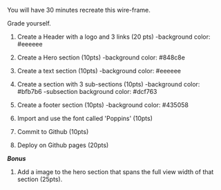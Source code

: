 You will have 30 minutes recreate this wire-frame.

Grade yourself.

1. Create a Header with a logo and 3 links (20 pts)
    -background color: #eeeeee

2. Create a Hero section (10pts)
    -background color: #848c8e

3. Create a text section (10pts)
    -background color: #eeeeee

4. Create a section with 3 sub-sections (10pts)
    -background color: #bfb7b6
    -subsection background color: #dcf763

5. Create a footer section (10pts)
    -background color: #435058

6. Import and use the font called 'Poppins' (10pts)

7. Commit to Github (10pts)

8. Deploy on Github pages (20pts)



***Bonus***

1. Add a image to the hero section that spans the full view width of that section (25pts).




